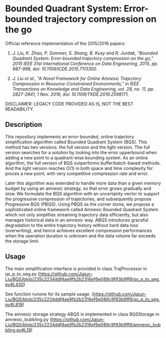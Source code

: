 # Bounded Quadrant System: Error-bounded trajectory compression on the go
Official reference implementation of the 2015/2016 papers:

1. *J. Liu, K. Zhao, P. Sommer, S. Shang, B. Kusy and R. Jurdak, "Bounded Quadrant System: Error-bounded trajectory compression on the go," 2015 IEEE 31st International Conference on Data Engineering, 2015, pp. 987-998, doi: 10.1109/ICDE.2015.7113350.*

1. *J. Liu et al., "A Novel Framework for Online Amnesic Trajectory Compression in Resource-Constrained Environments," in IEEE Transactions on Knowledge and Data Engineering, vol. 28, no. 11, pp. 2827-2841, 1 Nov. 2016, doi: 10.1109/TKDE.2016.2598171.*

DISCLAIMER: LEGACY CODE PROVIDED AS IS, NOT THE BEST READABILITY. 

## Description
This repository implements an error-bounded, online trajectory simplification algorithm called Bounded Quadrant System (BQS). This method has two versions: the full version and the light version. The full version searches for a solution by looking into the error upperbound when adding a new point to a quadrant-wise bounding system. As an online algorithm, the full version of BQS outperforms buffer/batch-based methods. And the light version reaches O(1) in both space and time complexity for proces a new point, with very competitive compression rate and error.

Later this algorithm was extended to handle more data than a given memory budget by using an amnesic strategy, so that error grows gradually and slow. We formulate the BQS algorithm with an uncertainty vector to support the progressive compression of trajectories, and subsequently propose Progressive BQS (PBQS). Using PBQS as the corner stone, we propose a sophisticated online framework called Amnesic Bounded Quadrant System which not only simplifies streaming trajectory data efficiently, but also manages historical data in an amnesic way. ABQS introduces graceful degradation to the entire trajectory history without hard data loss (overwriting), and hence achieves excellent compression performances when the operation duration is unknown and the data volume far exceeds the storage limit.

## Usage
The main simplification interface is provided in class TrajProcessor in qs_p_to_seg.py (https://github.com/Jiajun-Liu/BQS/blob/235c2234ddf4ae9fb2b2316ef6e089c9f93b9ff9/qs_p_to_seg.py#L430)

See function runone for its sample usage. (https://github.com/Jiajun-Liu/BQS/blob/235c2234ddf4ae9fb2b2316ef6e089c9f93b9ff9/qs_p_to_seg.py#L819)

The amnesic storage strategy ABQS is implemented in class BQSStorage in amnesic_bubbling.py (https://github.com/Jiajun-Liu/BQS/blob/235c2234ddf4ae9fb2b2316ef6e089c9f93b9ff9/amnesic_bubbling.py#L19)
